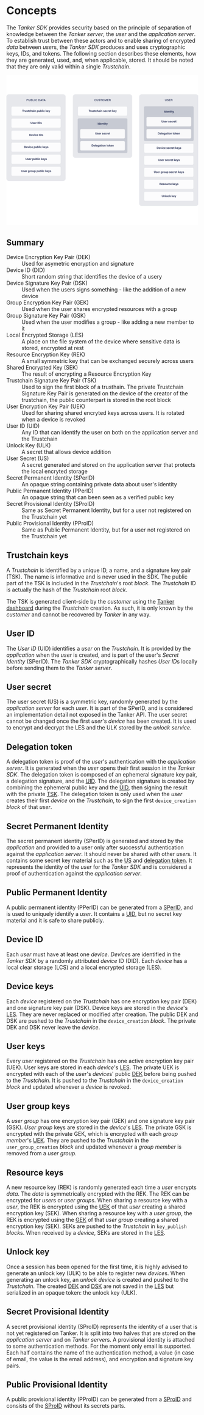 # Concepts

The *Tanker SDK* provides security based on the principle of separation of knowledge between the *Tanker server*, the *user* and the *application server*.
To establish trust between these actors and to enable sharing of encrypted *data* between *user*s, the *Tanker SDK* produces and uses cryptographic keys, IDs, and tokens.
The following section describes these elements, how they are generated, used, and, when applicable, stored.
It should be noted that they are only valid within a single *Trustchain*.

![IDs and keys ownership](./img/keys.png)

## Summary


<dl>
  <dt>Device Encryption Key Pair (DEK)</dt>
  <dd>Used for asymetric encryption and signature</dd>

 <dt>Device ID (DID)</dt>
 <dd>Short random string that identifies the device of a usery</dd>

 <dt>Device Signature Key Pair (DSK)</dt>
 <dd>Used when the users signs something - like the addition of a new device</dd>

 <dt>Group Encryption Key Pair (GEK)</dt>
 <dd>Used when the user shares encrypted resources with a group</dd>

 <dt>Group Signature Key Pair (GSK)</dt>
 <dd>Used when the user modifies a group - like adding a new member to it</dd>

 <dt>Local Encrypted Storage (LES)</dt>
 <dd>A place on the file system of the device where sensitive data is stored, encrypted at rest</dd>

 <dt>Resource Encryption Key (REK)</dt>
 <dd>A small symmetric key that can be exchanged securely across users</dd>

 <dt>Shared Encrypted Key (SEK)</dt>
 <dd>The result of encrypting a Resource Encryption Key</dd>

 <dt>Trustchain Signature Key Pair (TSK)</dt>
 <dd>Used to sign the first block of a trusthain. The private Trustchain Signature Key Pair is generated
  on the device of the creator of the trustchain, the public counterpart is stored in the root block</dd>

 <dt>User Encryption Key Pair (UEK)</dt>
 <dd>Used for sharing shared encryted keys across users. It is rotated when a device is revoked</dd>

 <dt>User ID (UID)</dt>
 <dd>Any ID that can identify the user on both on the application server and the Trustchain</dd>

 <dt>Unlock Key (ULK)</dt>
 <dd>A secret that allows device addition</dd>

 <dt>User Secret (US)</dt>
 <dd>A secret generated and stored on the application server that protects the local encryted storage</dd>

 <dt>Secret Permanent Identity (SPerID)</dt>
 <dd>An opaque string containing private data about user's identity</dd>

 <dt>Public Permanent Identity (PPerID)</dt>
 <dd>An opaque string that can been seen as a verified public key</dd>

 <dt>Secret Provisional Identity (SProID)</dt>
 <dd>Same as Secret Permanent Identity, but for a user not registered on the Trustchain yet</dd>

 <dt>Public Provisional Identity (PProID)</dt>
 <dd>Same as Public Permanent Identity, but for a user not registered on the Trustchain yet</dd>
</dl>

<!--
TODO: generate from above
[UID]: concepts.md#user_id "User ID: Any ID that can identify the user on both on the application server and the Trustchain"
-->

## Trustchain keys

A *Trustchain* is identified by a unique ID, a name, and a signature key pair (TSK).
The name is informative and is never used in the SDK.
The public part of the TSK is included in the *Trustchain*'s root *block*.
The *Trustchain* ID is actually the hash of the *Trustchain* root *block*.

The TSK is generated client-side by the *customer* using the [Tanker dashboard](https://dashboard.tanker.io) during the *Trustchain* creation.
As such, it is only known by the *customer* and cannot be recovered by *Tanker* in any way.

## User ID

The *User ID* (UID) identifies a *user* on the *Trustchain*.
It is provided by the *application* when the *user* is created, and is part of the user's *Secret Identity* (SPerID).
The *Tanker SDK* cryptographically hashes *User ID*s locally before sending them to the *Tanker server*.

## User secret

The user secret (US) is a symmetric key, randomly generated by the *application server* for each *user*.
It is part of the SPerID, and is considered an implementation detail not exposed in the Tanker API.
The user secret cannot be changed once the first *user*'s *device* has been created.
It is used to encrypt and decrypt the LES and the ULK stored by the *unlock service*.

## Delegation token

A delegation token is proof of the *user*'s authentication with the *application server*. It is generated when the *user* opens their first session in the *Tanker SDK*.
The delegation token is composed of an ephemeral signature key pair, a delegation signature, and the [UID](#user-id).
The delegation signature is created by combining the ephemeral public key and the [UID](#user-id), then signing the result with the private [TSK](#trustchain-keys).
The delegation token is only used when the *user* creates their first *device* on the *Trustchain*, to sign the first `device_creation` *block* of that *user*.

## Secret Permanent Identity

The secret permanent identity (SPerID) is generated and stored by the *application* and provided to a user only after successful authentication against the *application server*.
It should never be shared with other *user*s.
It contains some secret key material such as the [US](#user-secret) and [delegation token](#delegation-token).
It represents the identity of the *user* for the *Tanker SDK* and is considered a proof of authentication against the *application server*.

## Public Permanent Identity

A public permanent identity (PPerID) can be generated from a [SPerID](#secret-permanent-identity), and is used to uniquely identify a *user*.
It contains a [UID](#user-id), but no secret key material and it is safe to share publicly.

## Device ID

Each *user* must have at least one *device*. *Device*s are identified in the *Tanker SDK* by a randomly attributed *device* ID (DID). Each *device* has a local clear storage (LCS) and a local encrypted storage (LES).

## Device keys

Each *device* registered on the *Trustchain* has one encryption key pair (DEK) and one signature key pair (DSK).
Device keys are stored in the *device*'s [LES](#device-id). They are never replaced or modified after creation.
The public DEK and DSK are pushed to the *Trustchain* in the `device_creation` *block*.
The private DEK and DSK never leave the *device*.

## User keys

Every *user* registered on the *Trustchain* has one active encryption key pair (UEK).
User keys are stored in each *device*'s [LES](#device-id).
The private UEK is encrypted with each of the *user*'s *device*s' public [DEK](#device-keys) before being pushed to the *Trustchain*.
It is pushed to the *Trustchain* in the `device_creation` *block* and updated whenever a *device* is revoked.

## User group keys

A *user group* has one encryption key pair (GEK) and one signature key pair (GSK).
*User group* keys are stored in the *device*'s [LES](#device-id).
The private GSK is encrypted with the private GEK, which is encrypted with each *group member*'s [UEK](#user-keys).
They are pushed to the *Trustchain* in the `user_group_creation` *block* and updated whenever a *group member* is removed from a *user group*.

## Resource keys

A new resource key (REK) is randomly generated each time a *user* encrypts *data*.
The *data* is symmetrically encrypted with the REK.
The REK can be encrypted for *user*s or *user group*s.
When sharing a resource key with a *user*, the REK is encrypted using the [UEK](#user-keys) of that *user* creating a shared encryption key (SEK).
When sharing a resource key with a *user group*, the REK is encrypted using the [GEK](#user-group-keys) of that *user group* creating a shared encryption key (SEK).
SEKs are pushed to the *Trustchain* in `key_publish` *block*s.
When received by a *device*, SEKs are stored in the [LES](#device-id).

## Unlock key

Once a session has been opened for the first time, it is highly advised to generate an unlock key (ULK) to be able to register new *device*s.
When generating an unlock key, an *unlock device* is created and pushed to the *Trustchain*.
The created [DEK](#device-keys) and [DSK](#device-keys) are not saved in the [LES](#device-id) but serialized in an opaque token: the unlock key (ULK).

## Secret Provisional Identity

A secret provisional identity (SProID) represents the identity of a user that is not yet registered on Tanker. It is split into two halves that are stored on the *application server* and on *Tanker server*s.
A provisional identity is attached to some authentication methods. For the moment only email is supported.
Each half contains the name of the authentication method, a value (in case of email, the value is the email address), and encryption and signature key pairs.

## Public Provisional Identity

A public provisional identity (PProID) can be generated from a [SProID](#secret-provisional-identity) and consists of the [SProID](#secret-provisional-identity) without its secrets parts.


